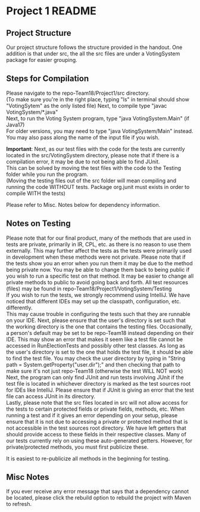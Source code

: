 # Project 1 README

## Project Structure
Our project structure follows the structure provided in the handout. One addition is that under src, the all the src files are under a VotingSystem package for easier grouping.


## Steps for Compilation
Please navigate to the repo-Team18/Project1/src directory.  
(To make sure you're in the right place, typing "ls" in terminal should show "VotingSytem" as the only listed file)
Next, to compile type "javac VotingSystem/*.java"  
Next, to run the Voting System program, type "java VotingSystem.Main" (if Java17)  
For older versions, you may need to type "java VotingSystem/Main" instead.  
You may also pass along the name of the input file if you wish.  

**Important**: Next, as our test files with the code for the tests are currently located in the src/VotingSystem directory, 
please note that if there is a compilation error, it may be due to not being able to find JUnit.  
This can be solved by moving the test files with the code to the Testing folder while you run the program.  
(Moving the testing files out of the src folder will mean compiling and running the code WITHOUT tests. Package org.junit must exists in order to compile WITH the tests)

Please refer to Misc. Notes below for dependency information.

## Notes on Testing
Please note that for our final product, many of the methods that are used in tests are private, primarily in IR, CPL, etc. as there is no reason to use them
externally. This may further affect the tests as the tests were primarily used in development when these methods were not private. Please note
that if the tests show you an error when you run them it may be due to the method being private now. You may be able to change them back to being public
if you wish to run a specific test on that method. It may be easier to change all private methods to public to avoid going back and forth.
All test resources (files) may be found in repo-Team18/Project1/VotingSystem/Testing  
If you wish to run the tests, we strongly recommend using IntelliJ.
We have noticed that different IDEs may set up the classpath, configuration, etc. differently.  
This may cause trouble in configuring the tests such that they are runnable on your IDE.
Next, please ensure that the user's directory is set such that the working directory is the one
that contains the testing files. Occasionally, a person's default may be set to be repo-Team18 instead
depending on their IDE. This may show an error that makes it seem like a test file cannot be accessed in RunElectionTests and possibly other test classes. As long as the user's
directory is set to the one that holds the test file, it should be able to find the test file. You may check the user directory by
typing in "String path = System.getProperty("user.dir");" and then checking that path to make sure it's not just repo-Team18 (otherwise the test WILL NOT work)
Next, the program can only find JUnit and run tests involving JUnit if the test file
is located in whichever directory is marked as the test sources root for IDEs like IntelliJ. Please ensure that if JUnit is giving an error that
the test file can access JUnit in its directory.  
Lastly, please note that the src files located in src will not allow access for the tests to certain
protected fields or private fields, methods, etc. When running a test and if it gives an error depending on your setup,
please ensure that it is not due to accessing a private or protected method that is not accessible in the test sources root directory.
We have left getters that should provide access to these fields in their respective classes.
Many of our tests currently rely on using these auto-generated getters. However, for private/protected methods, you must first publicize these.

It is easiest to re-publicize all methods in the beginning for testing.

## Misc Notes
If you ever receive any error message that says that a dependency cannot be located, please click the rebuild option
to rebuild the project with Maven to refresh.

